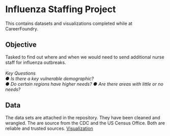 # Influenza Staffing Project
This contains datasets and visualizations completed while at CareerFoundry. <br>
## Objective
Tasked to find out where and when we would need to send additional nurse staff for influenza outbreaks.<br><br>
*Key Questions<br>
● Is there a key vulnerable demographic?<br>
● Do certain regions have higher needs?
● Are there areas with little or no needs?<br>*
## Data
The data sets are attached in the repository. They have been cleaned and wrangled. The are source from the CDC and the US Census Office. Both are reliable and trusted sources.
[Visualization](https://public.tableau.com/app/profile/jacob.yount1665/viz/InfluenzaBriefTask2_9/InfluenzaBrief)

